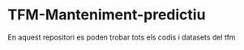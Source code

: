 # TFM-Manteniment-predictiu

En aquest repositori es poden trobar tots els codis i datasets del tfm

